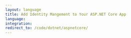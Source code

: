 ```yaml
---
layout: language
title: Add Identity Mangement to Your ASP.NET Core App
language: 
integration: 
redirect_to: /code/dotnet/aspnetcore/
---
```

